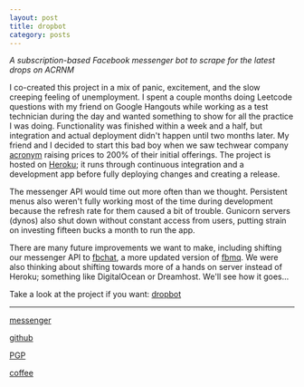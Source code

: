 ```yaml
---
layout: post
title: dropbot
category: posts
---
```


*A subscription-based Facebook messenger bot to scrape for the latest drops on ACRNM*

I co-created this project in a mix of panic, excitement, and the slow creeping feeling of unemployment. I spent a couple months doing Leetcode questions with my friend on Google Hangouts while working as a test technician during the day and wanted something to show for all the practice I was doing. Functionality was finished within a week and a half, but integration and actual deployment didn't happen until two months later. My friend and I decided to start this bad boy when we saw techwear company [acronym](https://acrnm.com/) raising prices to 200% of their initial offerings. The project is hosted on [Heroku](https://www.heroku.com/); it runs through continuous integration and a development app before fully deploying changes and creating a release. 


The messenger API would time out more often than we thought. Persistent menus also weren't fully working most of the time during development because the refresh rate for them caused a bit of trouble. Gunicorn servers (dynos) also shut down without constant access from users, putting strain on investing fifteen bucks a month to run the app.


There are many future improvements we want to make, including shifting our messenger API to [fbchat](https://github.com/carpedm20/fbchat), a more updated version of [fbmq](https://github.com/conbus/fbmq). We were also thinking about shifting towards more of a hands on server instead of Heroku; something like DigitalOcean or Dreamhost. We'll see how it goes...

Take a look at the project if you want:
[dropbot][dropbot]

---

[messenger][facebook]

[github][dqd]

[PGP][PGP]

[coffee]

[facebook]: https://www.m.me/dqdang1
[dqd]: https://github.com/dqdang
[PGP]: https://raw.githubusercontent.com/dqdang/dqdang.github.io/master/derek-dang.asc
[coffee]: https://www.buymeacoffee.com/dqdang
[dropbot]: https://github.com/tmbernardo/dropbot

